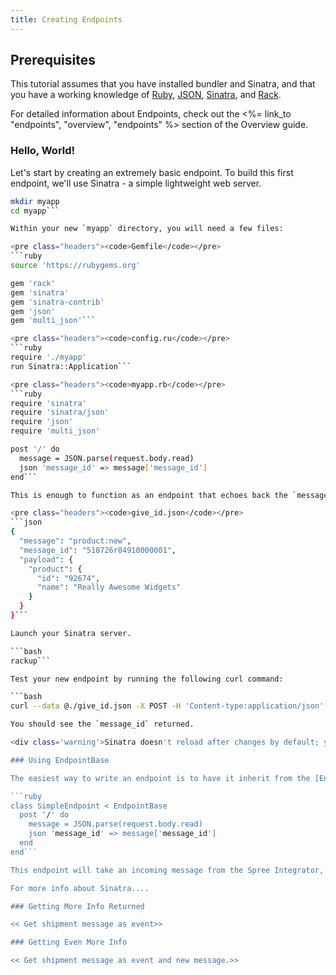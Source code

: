 ```yaml
---
title: Creating Endpoints
---
```


## Prerequisites

This tutorial assumes that you have installed bundler and Sinatra, and that you have a working knowledge of [Ruby](http://www.ruby-lang.org/en/), [JSON](http://www.json.org/), [Sinatra](http://www.sinatrarb.com/), and [Rack](http://rack.rubyforge.org).

For detailed information about Endpoints, check out the <%= link_to "endpoints", "overview", "endpoints" %> section of the Overview guide.

### Hello, World!

Let's start by creating an extremely basic endpoint. To build this first endpoint, we'll use Sinatra - a simple lightweight web server.

```bash
mkdir myapp
cd myapp```

Within your new `myapp` directory, you will need a few files:

<pre class="headers"><code>Gemfile</code></pre>
```ruby
source 'https://rubygems.org'

gem 'rack'
gem 'sinatra'
gem 'sinatra-contrib'
gem 'json'
gem 'multi_json'```

<pre class="headers"><code>config.ru</code></pre>
```ruby
require './myapp'
run Sinatra::Application```

<pre class="headers"><code>myapp.rb</code></pre>
```ruby
require 'sinatra'
require 'sinatra/json'
require 'json'
require 'multi_json'

post '/' do
  message = JSON.parse(request.body.read)
  json 'message_id' => message['message_id']
end```

This is enough to function as an endpoint that echoes back the `message_id` of the message you pass. To test our endpoint, we need to create a fictional JSON message.

<pre class="headers"><code>give_id.json</code></pre>
```json
{
  "message": "product:new",
  "message_id": "518726r84910000001",
  "payload": {
    "product": {
      "id": "92674",
      "name": "Really Awesome Widgets"
    }
  }
}```

Launch your Sinatra server.

```bash
rackup```

Test your new endpoint by running the following curl command:

```bash
curl --data @./give_id.json -X POST -H 'Content-type:application/json' http://localhost:9292```

You should see the `message_id` returned.

<div class='warning'>Sinatra doesn't reload after changes by default; you will need to stop and restart your server any time you change your application. There is a <%= link_to 'Sinatra Reloader', 'http://www.sinatrarb.com/contrib/reloader' %> gem, but the use of it is beyond the scope of this tutorial.</div>

### Using EndpointBase

The easiest way to write an endpoint is to have it inherit from the [Endpoint Base](https://github.com/spree/endpoint_base) library.

```ruby
class SimpleEndpoint < EndpointBase
  post '/' do
    message = JSON.parse(request.body.read)
    json 'message_id' => message['message_id']
  end
end```

This endpoint will take an incoming message from the Spree Integrator, and return the message_id in JSON format.

For more info about Sinatra....

### Getting More Info Returned

<< Get shipment message as event>>

### Getting Even More Info

<< Get shipment message as event and new message.>>
